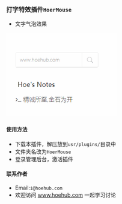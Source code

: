 ### 打字特效插件`HoerMouse`
- 文字气泡效果

![演试图片](bubbleText.gif)

#### 使用方法

- 下载本插件，解压放到`usr/plugins/`目录中
- 文件夹名改为`HoerMouse`
- 登录管理后台，激活插件

#### 联系作者
- Email:`i@hoehub.com`
- 欢迎访问 www.hoehub.com 一起学习讨论